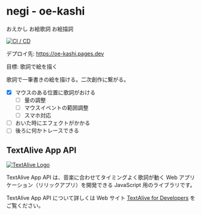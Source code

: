 # negi - oe-kashi

おえかし お絵歌詞 お絵描詞

[![CI / CD](https://github.com/nemuki/negi/actions/workflows/ci.yml/badge.svg)](https://github.com/nemuki/negi/actions/workflows/ci.yml)

デプロイ先: <https://oe-kashi.pages.dev>

目標: 歌詞で絵を描く

歌詞で一筆書きの絵を描ける。二次創作に繋がる。

-   [x] マウスのある位置に歌詞がおける
    -   [ ] 量の調整
    -   [ ] マウスイベントの範囲調整
    -   [ ] スマホ対応
-   [ ] おいた時にエフェクトがかかる
-   [ ] 後ろに何かトレースできる

## TextAlive App API

[![TextAlive Logo](https://i.gyazo.com/thumb/1000/5301e6f642d255c5cfff98e049b6d1f3-png.png)](https://textalive.jp/)

TextAlive App API は、音楽に合わせてタイミングよく歌詞が動く Web アプリケーション（リリックアプリ）を開発できる JavaScript 用のライブラリです。

TextAlive App API について詳しくは Web サイト [TextAlive for Developers](https://developer.textalive.jp/) をご覧ください。
